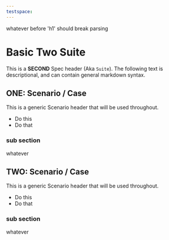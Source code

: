 ```yaml
---
testspace:
---
```


whatever before 'h1' should break parsing

# Basic Two Suite

This is a **SECOND** Spec header (Aka `Suite`). The following text is descriptional, and can
contain general markdown syntax. 

## ONE: Scenario / Case 
This is a generic Scenario header that will be used throughout.

  * Do this
  * Do that

### sub section
whatever

## TWO: Scenario / Case 
This is a generic Scenario header that will be used throughout.

  * Do this
  * Do that


### sub section
whatever
